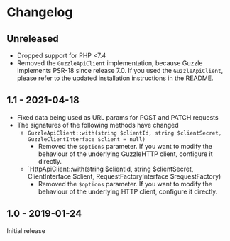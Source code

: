 # Changelog

## Unreleased

* Dropped support for PHP <7.4
* Removed the `GuzzleApiClient` implementation, because Guzzle implements PSR-18 since release 7.0. If you
  used the `GuzzleApiClient`, please refer to the updated installation instructions in the README.

## 1.1 - 2021-04-18

* Fixed data being used as URL params for POST and PATCH requests
* The signatures of the following methods have changed
  * `GuzzleApiClient::with(string $clientId, string $clientSecret, GuzzleClientInterface $client = null)`
    + Removed the `$options` parameter. If you want to modify the behaviour of the underlying GuzzleHTTP client,
      configure it directly.  
  * `HttpApiClient::with(string $clientId, string $clientSecret, ClientInterface $client, RequestFactoryInterface $requestFactory)
    + Removed the `$options` parameter. If you want to modify the behaviour of the underlying HTTP client,
      configure it directly.

## 1.0 - 2019-01-24

Initial release

